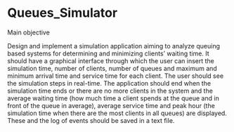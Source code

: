 # Queues_Simulator

Main objective

  Design and implement a simulation application aiming to analyze queuing based systems for determining and minimizing clients’ waiting time.
  It should have a graphical interface through which the user can insert the simulation time, number of clients, number of queues and maximum and minimum arrival time and 
service time for each client. 
  The user should see the simulation steps in real-time. 
  The application should end when the simulation time ends or there are no more clients in the system and the average waiting time (how much time a client spends at the queue 
and in front of the queue in average), average service time and peak hour (the simulation time when there are the most clients in all queues) are displayed.
  These and the log of events should be saved in a text file.
  
